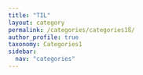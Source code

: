 ```yaml
---
title: "TIL"
layout: category
permalink: /categories/categories1ß/
author_profile: true
taxonomy: Categories1
sidebar:
  nav: "categories"
---
```


